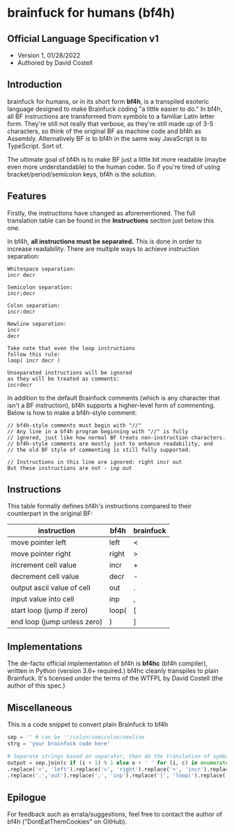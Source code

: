 # brainfuck for humans (bf4h)
## Official Language Specification v1
* Version 1, 01/28/2022
* Authored by David Costell

## Introduction
brainfuck for humans, or in its short form **bf4h**, is a transpiled esoteric language 
designed to make Brainfuck coding "a little easier to do." In bf4h, all BF instructions
are transformed from symbols to a familiar Latin letter form. They're still not really that 
verbose, as they're still made up of 3-5 characters, so think of the original BF as machine 
code and bf4h as Assembly. Alternatively BF is to bf4h in the same way JavaScript is to 
TypeScript. Sort of.

The ultimate goal of bf4h is to make BF just a little bit more readable (maybe even more 
understandable) to the human coder. So if you're tired of using bracket/period/semicolon keys, 
bf4h is the solution.

## Features
Firstly, the instructions have changed as aforementioned. The full translation table
can be found in the **Instructions** section just below this one.

In bf4h, **all instructions must be separated.**  This is done in order to increase 
readability. There are multiple ways to achieve instruction separation:
```
Whitespace separation:
incr decr

Semicolon separation:
incr;decr

Colon separation:
incr:decr

Newline separation:
incr
decr

Take note that even the loop instructions
follow this rule:
loop( incr decr )

Unseparated instructions will be ignored
as they will be treated as comments:
incrdecr
```
In addition to the default Brainfuck comments (which is any character
that isn't a BF instruction), bf4h supports a higher-level form of commenting.
Below is how to make a bf4h-style comment:
```bf
// bf4h-style comments must begin with "//"
// Any line in a bf4h program beginning with "//" is fully
// ignored, just like how normal BF treats non-instruction characters.
// bf4h-style comments are mostly just to enhance readability, and
// the old BF style of commenting is still fully supported.

// Instructions in this line are ignored: right incr out
But these instructions are not - inp out
```

## Instructions
This table formally defines bf4h's instructions compared to their counterpart in the original BF:

| instruction                 	| bf4h  	| brainfuck 	|
|-----------------------------	|-------	|-----------	|
| move pointer left           	| left  	| <         	|
| move pointer right          	| right 	| >         	|
| increment cell value        	| incr  	| +         	|
| decrement cell value        	| decr  	| -         	|
| output ascii value of cell  	| out   	| .         	|
| input value into cell       	| inp   	| ,         	|
| start loop (jump if zero)   	| loop( 	| [         	|
| end loop (jump unless zero) 	| )     	| ]         	|

## Implementations
The de-facto official implementation of bf4h is **bf4hc** (bf4h compiler), written
in Python (version 3.6+ required.) bf4hc cleanly transpiles to plain Brainfuck.
It's licensed under the terms of the WTFPL by David Costell (the author of this spec.)

## Miscellaneous
This is a code snippet to convert plain Brainfuck to bf4h
```py
sep = '' # can be ''/colon/semicolon/newline
strg = 'your brainfuck code here'

# Separate strings based on separator, then do the translation of symbols with .replace()
output = sep.join(c if (i + 1) % 1 else e + ' ' for (i, c) in enumerate(list(strg)))
.replace('<', 'left').replace('>', 'right').replace('+', 'incr').replace('-', 'decr')
.replace('.','out').replace(',', 'inp').replace('[', 'loop(').replace(']', ')').strip()
```

## Epilogue
For feedback such as errata/suggestions, feel free to contact the author of bf4h
("DontEatThemCookies" on GitHub).
